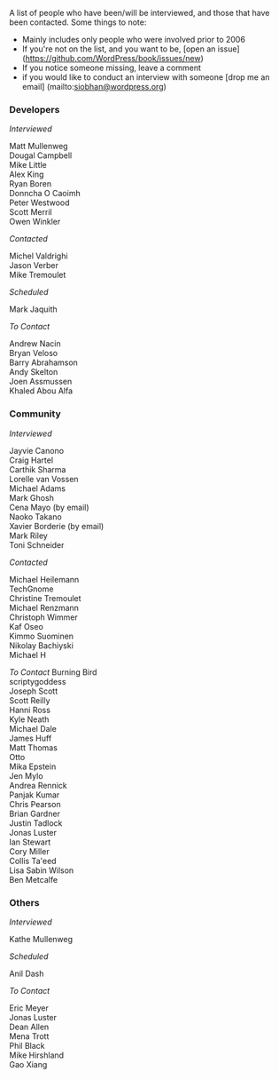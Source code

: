 A list of people who have been/will be interviewed, and those that have been contacted. Some things to note:
* Mainly includes only people who were involved prior to 2006
* If you're not on the list, and you want to be, [open an issue] (https://github.com/WordPress/book/issues/new) 
* If you notice someone missing, leave a comment
* if you would like to conduct an interview with someone [drop me an email] (mailto:siobhan@wordpress.org)

### Developers

_Interviewed_

Matt Mullenweg  
Dougal Campbell  
Mike Little  
Alex King  
Ryan Boren  
Donncha O Caoimh  
Peter Westwood  
Scott Merril  
Owen Winkler 

_Contacted_

Michel Valdrighi  
Jason Verber  
Mike Tremoulet  

_Scheduled_

Mark Jaquith  

_To Contact_
 
Andrew Nacin  
Bryan Veloso  
Barry Abrahamson  
Andy Skelton  
Joen Assmussen  
Khaled Abou Alfa

### Community

_Interviewed_

Jayvie Canono  
Craig Hartel  
Carthik Sharma  
Lorelle van Vossen  
Michael Adams  
Mark Ghosh  
Cena Mayo (by email)  
Naoko Takano  
Xavier Borderie (by email)  
Mark Riley  
Toni Schneider  

_Contacted_

Michael Heilemann  
TechGnome  
Christine Tremoulet  
Michael Renzmann  
Christoph Wimmer  
Kaf Oseo  
Kimmo Suominen  
Nikolay Bachiyski  
Michael H  


_To Contact_
Burning Bird  
scriptygoddess  
Joseph Scott  
Scott Reilly  
Hanni Ross  
Kyle Neath  
Michael Dale  
James Huff  
Matt Thomas  
Otto  
Mika Epstein  
Jen Mylo  
Andrea Rennick  
Panjak Kumar  
Chris Pearson  
Brian Gardner  
Justin Tadlock  
Jonas Luster  
Ian Stewart  
Cory Miller   
Collis Ta'eed  
Lisa Sabin Wilson  
Ben Metcalfe  

### Others

_Interviewed_

Kathe Mullenweg  

_Scheduled_

Anil Dash  

_To Contact_

Eric Meyer  
Jonas Luster  
Dean Allen  
Mena Trott  
Phil Black  
Mike Hirshland  
Gao Xiang
